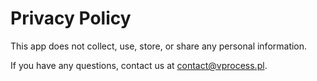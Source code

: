 # Privacy Policy

This app does not collect, use, store, or share any personal information.

If you have any questions, contact us at contact@vprocess.pl.